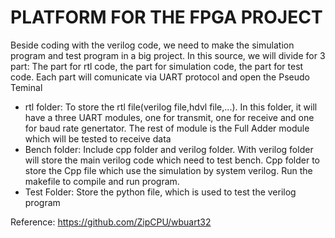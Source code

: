 # PLATFORM FOR THE FPGA PROJECT
Beside coding with the verilog code, we need to make the simulation program and test program in a big project.
In this source, we will divide for 3 part: The part for rtl code, the part for simulation code, the part for test code.
Each part will comunicate via UART protocol and open the Pseudo Teminal

- rtl folder: To store the rtl file(verilog file,hdvl file,...). In this folder, it will have a three UART modules, one for transmit, one for receive and one for baud rate genertator. The rest of module is the Full Adder module which will be tested to receive data 
- Bench folder: Include cpp folder and verilog folder. With verilog folder will store the main verilog code which need to test bench. Cpp folder to store the Cpp file which use the simulation by system verilog. Run the makefile to compile and run program.
- Test Folder: Store the python file, which is used to test the verilog program

Reference: https://github.com/ZipCPU/wbuart32
